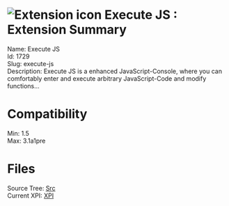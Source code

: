 # ![Extension icon](https://addons.thunderbird.net/static/img/addon-icons/default-64.png) Execute JS : Extension Summary

Name: Execute JS  
Id: 1729  
Slug: execute-js  
Description: Execute JS is a enhanced JavaScript-Console, where you can comfortably enter and execute arbitrary JavaScript-Code and modify functions...
  

# Compatibility
Min: 1.5  
Max: 3.1a1pre  

# Files

Source Tree: [Src](C:/Dev/Thunderbird/ThunderKdB/xall/xOther/1729-execute-js/src)  
Current XPI: [XPI](C:/Dev/Thunderbird/ThunderKdB/xall/xOther/1729-execute-js/xpi)  



